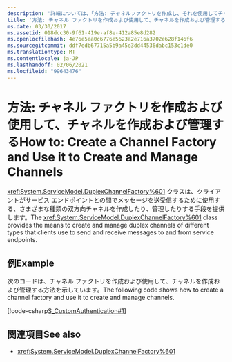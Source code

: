 ```yaml
---
description: '詳細については、「方法: チャネルファクトリを作成し、それを使用してチャネルを作成および管理する」を参照してください。'
title: '方法: チャネル ファクトリを作成および使用して、チャネルを作成および管理する'
ms.date: 03/30/2017
ms.assetid: 018dcc30-9f61-419e-af8e-412a85e8d282
ms.openlocfilehash: 4e76e5ea0c6776e5623a2e716a3702e628f146f6
ms.sourcegitcommit: ddf7edb67715a5b9a45e3dd44536dabc153c1de0
ms.translationtype: MT
ms.contentlocale: ja-JP
ms.lasthandoff: 02/06/2021
ms.locfileid: "99643476"
---
```

# <a name="how-to-create-a-channel-factory-and-use-it-to-create-and-manage-channels"></a><span data-ttu-id="0ce3f-103">方法: チャネル ファクトリを作成および使用して、チャネルを作成および管理する</span><span class="sxs-lookup"><span data-stu-id="0ce3f-103">How to: Create a Channel Factory and Use it to Create and Manage Channels</span></span>

<span data-ttu-id="0ce3f-104"><xref:System.ServiceModel.DuplexChannelFactory%601> クラスは、クライアントがサービス エンドポイントとの間でメッセージを送受信するために使用する、さまざまな種類の双方向チャネルを作成したり、管理したりする手段を提供します。</span><span class="sxs-lookup"><span data-stu-id="0ce3f-104">The <xref:System.ServiceModel.DuplexChannelFactory%601> class provides the means to create and manage duplex channels of different types that clients use to send and receive messages to and from service endpoints.</span></span>  
  
## <a name="example"></a><span data-ttu-id="0ce3f-105">例</span><span class="sxs-lookup"><span data-stu-id="0ce3f-105">Example</span></span>  

 <span data-ttu-id="0ce3f-106">次のコードは、チャネル ファクトリを作成および使用して、チャネルを作成および管理する方法を示しています。</span><span class="sxs-lookup"><span data-stu-id="0ce3f-106">The following code shows how to create a channel factory and use it to create and manage channels.</span></span>  
  
 [!code-csharp[S_CustomAuthentication#1](../../../../samples/snippets/csharp/VS_Snippets_CFX/s_customauthentication/cs/instance.cs#1)]  
  
## <a name="see-also"></a><span data-ttu-id="0ce3f-107">関連項目</span><span class="sxs-lookup"><span data-stu-id="0ce3f-107">See also</span></span>

- <xref:System.ServiceModel.DuplexChannelFactory%601>
